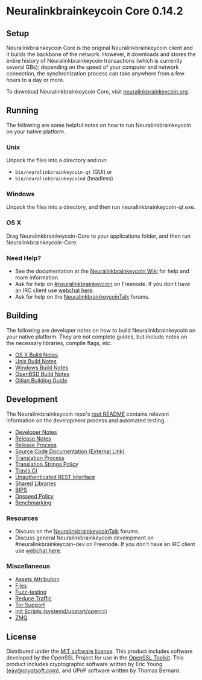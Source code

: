 Neuralinkbrainkeycoin Core 0.14.2
=====================

Setup
---------------------
Neuralinkbrainkeycoin Core is the original Neuralinkbrainkeycoin client and it builds the backbone of the network. However, it downloads and stores the entire history of Neuralinkbrainkeycoin transactions (which is currently several GBs); depending on the speed of your computer and network connection, the synchronization process can take anywhere from a few hours to a day or more.

To download Neuralinkbrainkeycoin Core, visit [neuralinkbrainkeycoin.org](https://neuralinkbrainkeycoin.org).

Running
---------------------
The following are some helpful notes on how to run Neuralinkbrainkeycoin on your native platform.

### Unix

Unpack the files into a directory and run:

- `bin/neuralinkbrainkeycoin-qt` (GUI) or
- `bin/neuralinkbrainkeycoind` (headless)

### Windows

Unpack the files into a directory, and then run neuralinkbrainkeycoin-qt.exe.

### OS X

Drag Neuralinkbrainkeycoin-Core to your applications folder, and then run Neuralinkbrainkeycoin-Core.

### Need Help?

* See the documentation at the [Neuralinkbrainkeycoin Wiki](https://neuralinkbrainkeycoin.info/)
for help and more information.
* Ask for help on [#neuralinkbrainkeycoin](http://webchat.freenode.net?channels=neuralinkbrainkeycoin) on Freenode. If you don't have an IRC client use [webchat here](http://webchat.freenode.net?channels=neuralinkbrainkeycoin).
* Ask for help on the [NeuralinkbrainkeycoinTalk](https://neuralinkbrainkeycointalk.io/) forums.

Building
---------------------
The following are developer notes on how to build Neuralinkbrainkeycoin on your native platform. They are not complete guides, but include notes on the necessary libraries, compile flags, etc.

- [OS X Build Notes](build-osx.md)
- [Unix Build Notes](build-unix.md)
- [Windows Build Notes](build-windows.md)
- [OpenBSD Build Notes](build-openbsd.md)
- [Gitian Building Guide](gitian-building.md)

Development
---------------------
The Neuralinkbrainkeycoin repo's [root README](/README.md) contains relevant information on the development process and automated testing.

- [Developer Notes](developer-notes.md)
- [Release Notes](release-notes.md)
- [Release Process](release-process.md)
- [Source Code Documentation (External Link)](https://dev.visucore.com/neuralinkbrainkeycoin/doxygen/)
- [Translation Process](translation_process.md)
- [Translation Strings Policy](translation_strings_policy.md)
- [Travis CI](travis-ci.md)
- [Unauthenticated REST Interface](REST-interface.md)
- [Shared Libraries](shared-libraries.md)
- [BIPS](bips.md)
- [Dnsseed Policy](dnsseed-policy.md)
- [Benchmarking](benchmarking.md)

### Resources
* Discuss on the [NeuralinkbrainkeycoinTalk](https://neuralinkbrainkeycointalk.io/) forums.
* Discuss general Neuralinkbrainkeycoin development on #neuralinkbrainkeycoin-dev on Freenode. If you don't have an IRC client use [webchat here](http://webchat.freenode.net/?channels=neuralinkbrainkeycoin-dev).

### Miscellaneous
- [Assets Attribution](assets-attribution.md)
- [Files](files.md)
- [Fuzz-testing](fuzzing.md)
- [Reduce Traffic](reduce-traffic.md)
- [Tor Support](tor.md)
- [Init Scripts (systemd/upstart/openrc)](init.md)
- [ZMQ](zmq.md)

License
---------------------
Distributed under the [MIT software license](/COPYING).
This product includes software developed by the OpenSSL Project for use in the [OpenSSL Toolkit](https://www.openssl.org/). This product includes
cryptographic software written by Eric Young ([eay@cryptsoft.com](mailto:eay@cryptsoft.com)), and UPnP software written by Thomas Bernard.
